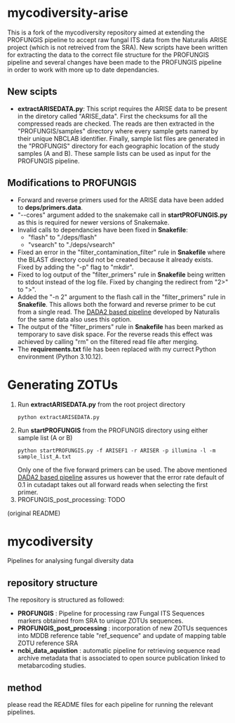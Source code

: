 # mycodiversity-arise
This is a fork of the mycodiversity repository aimed at extending the PROFUNGIS pipeline to accept raw fungal ITS data from the Naturalis ARISE project (which is not retreived from the SRA). New scripts have been written for extracting the data to the correct file structure for the PROFUNGIS pipeline and several changes have been made to the PROFUNGIS pipeline in order to work with more up to date dependancies.

## New scipts
- **extractARISEDATA.py**: This script requires the ARISE data to be present in the diretory called "ARISE_data". First the checksums for all the compressed reads are checked. The reads are then extracted in the "PROFUNGIS/samples" directory where every sample gets named by their unique NBCLAB identifier. Finally, sample list files are generated in the "PROFUNGIS" directory for each geographic location of the study samples (A and B). These sample lists can be used as input for the PROFUNGIS pipeline.

## Modifications to PROFUNGIS
- Forward and reverse primers used for the ARISE data have been added to **deps/primers.data**.
- "--cores" argument added to the snakemake call in **startPROFUNGIS.py** as this is required for newer versions of Snakemake.
- Invalid calls to dependancies have been fixed in **Snakefile**:
    - "flash" to "./deps/flash"
    - "vsearch" to "./deps/vsearch"
- Fixed an error in the "filter_contamination_filter" rule in **Snakefile** where the BLAST directory could not be created because it already exists. Fixed by adding the "-p" flag to "mkdir".
- Fixed to log output of the "filter_primers" rule in **Snakefile** being written to stdout instead of the log file. Fixed by changing the redirect from "2>" to ">".
- Added the "-n 2" argument to the flash call in the "filter_primers" rule in **Snakefile**. This allows both the forward and reverse primer to be cut from a single read. The [DADA2 based pipeline](https://github.com/naturalis/arise-metabarcoding-biodiversity/blob/main/src/DADA2.R#L37-L42) developed by Naturalis for the same data also uses this option.
- The output of the "filter_primers" rule in **Snakefile** has been marked as temporary to save disk space. For the reverse reads this effect was achieved by calling "rm" on the filtered read file after merging.
- The **requirements.txt** file has been replaced with my currect Python environment (Python 3.10.12).

# Generating ZOTUs
1. Run **extractARISEDATA.py** from the root project directory
    ```shell
    python extractARISEDATA.py
    ```
2. Run **startPROFUNGIS** from the PROFUNGIS directory using either sample list (A or B)
    ```shell
    python startPROFUNGIS.py -f ARISEF1 -r ARISER -p illumina -l -m sample_list_A.txt
    ```
    Only one of the five forward primers can be used. The above mentioned [DADA2 based pipeline](https://github.com/naturalis/arise-metabarcoding-biodiversity/blob/main/src/DADA2.R#L37-L42) assures us however that the error rate default of 0.1 in cutadapt takes out all forward reads when selecting the first primer.
3. PROFUNGIS_post_processing: TODO


(original README)
# mycodiversity
Pipelines for analysing fungal diversity data

## repository structure
The repository is structured as followed:
- **PROFUNGIS** : Pipeline for processing raw Fungal ITS Sequences markers obtained from SRA to unique ZOTUs sequences.
- **PROFUNGIS_post_processing** : incorporation of new ZOTUs sequences into MDDB reference table "ref_sequence" and update of mapping table ZOTU reference SRA
- **ncbi_data_aquistion** : automatic pipeline for retrieving sequence read archive metadata that is associated to open source publication linked to metabarcoding studies.

## method

please read the README files for each pipeline for running the relevant pipelines.

